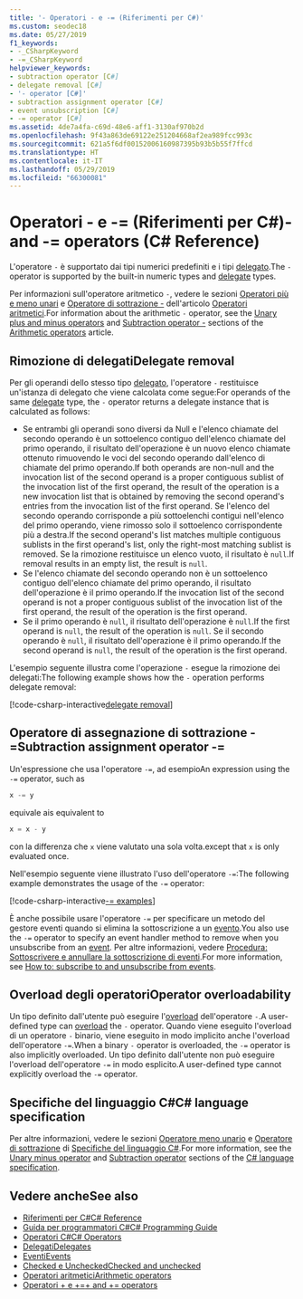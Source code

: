 ```yaml
---
title: '- Operatori - e -= (Riferimenti per C#)'
ms.custom: seodec18
ms.date: 05/27/2019
f1_keywords:
- -_CSharpKeyword
- -=_CSharpKeyword
helpviewer_keywords:
- subtraction operator [C#]
- delegate removal [C#]
- '- operator [C#]'
- subtraction assignment operator [C#]
- event unsubscription [C#]
- -= operator [C#]
ms.assetid: 4de7a4fa-c69d-48e6-aff1-3130af970b2d
ms.openlocfilehash: 9f43a863de69122e251204668af2ea989fcc993c
ms.sourcegitcommit: 621a5f6df00152006160987395b93b5b55f7ffcd
ms.translationtype: HT
ms.contentlocale: it-IT
ms.lasthandoff: 05/29/2019
ms.locfileid: "66300081"
---
```

# <a name="--and---operators-c-reference"></a><span data-ttu-id="d14e8-102">Operatori - e -= (Riferimenti per C#)</span><span class="sxs-lookup"><span data-stu-id="d14e8-102">- and -= operators (C# Reference)</span></span>

<span data-ttu-id="d14e8-103">L'operatore `-` è supportato dai tipi numerici predefiniti e i tipi [delegato](../keywords/delegate.md).</span><span class="sxs-lookup"><span data-stu-id="d14e8-103">The `-` operator is supported by the built-in numeric types and [delegate](../keywords/delegate.md) types.</span></span>

<span data-ttu-id="d14e8-104">Per informazioni sull'operatore aritmetico `-`, vedere le sezioni [Operatori più e meno unari](arithmetic-operators.md#unary-plus-and-minus-operators) e [Operatore di sottrazione -](arithmetic-operators.md#subtraction-operator--) dell'articolo [Operatori aritmetici](arithmetic-operators.md).</span><span class="sxs-lookup"><span data-stu-id="d14e8-104">For information about the arithmetic `-` operator, see the [Unary plus and minus operators](arithmetic-operators.md#unary-plus-and-minus-operators) and [Subtraction operator -](arithmetic-operators.md#subtraction-operator--) sections of the [Arithmetic operators](arithmetic-operators.md) article.</span></span>

## <a name="delegate-removal"></a><span data-ttu-id="d14e8-105">Rimozione di delegati</span><span class="sxs-lookup"><span data-stu-id="d14e8-105">Delegate removal</span></span>

<span data-ttu-id="d14e8-106">Per gli operandi dello stesso tipo [delegato](../keywords/delegate.md), l'operatore `-` restituisce un'istanza di delegato che viene calcolata come segue:</span><span class="sxs-lookup"><span data-stu-id="d14e8-106">For operands of the same [delegate](../keywords/delegate.md) type, the `-` operator returns a delegate instance that is calculated as follows:</span></span>

- <span data-ttu-id="d14e8-107">Se entrambi gli operandi sono diversi da Null e l'elenco chiamate del secondo operando è un sottoelenco contiguo dell'elenco chiamate del primo operando, il risultato dell'operazione è un nuovo elenco chiamate ottenuto rimuovendo le voci del secondo operando dall'elenco di chiamate del primo operando.</span><span class="sxs-lookup"><span data-stu-id="d14e8-107">If both operands are non-null and the invocation list of the second operand is a proper contiguous sublist of the invocation list of the first operand, the result of the operation is a new invocation list that is obtained by removing the second operand's entries from the invocation list of the first operand.</span></span> <span data-ttu-id="d14e8-108">Se l'elenco del secondo operando corrisponde a più sottoelenchi contigui nell'elenco del primo operando, viene rimosso solo il sottoelenco corrispondente più a destra.</span><span class="sxs-lookup"><span data-stu-id="d14e8-108">If the second operand's list matches multiple contiguous sublists in the first operand's list, only the right-most matching sublist is removed.</span></span> <span data-ttu-id="d14e8-109">Se la rimozione restituisce un elenco vuoto, il risultato è `null`.</span><span class="sxs-lookup"><span data-stu-id="d14e8-109">If removal results in an empty list, the result is `null`.</span></span>
- <span data-ttu-id="d14e8-110">Se l'elenco chiamate del secondo operando non è un sottoelenco contiguo dell'elenco chiamate del primo operando, il risultato dell'operazione è il primo operando.</span><span class="sxs-lookup"><span data-stu-id="d14e8-110">If the invocation list of the second operand is not a proper contiguous sublist of the invocation list of the first operand, the result of the operation is the first operand.</span></span>
- <span data-ttu-id="d14e8-111">Se il primo operando è `null`, il risultato dell'operazione è `null`.</span><span class="sxs-lookup"><span data-stu-id="d14e8-111">If the first operand is `null`, the result of the operation is `null`.</span></span> <span data-ttu-id="d14e8-112">Se il secondo operando è `null`, il risultato dell'operazione è il primo operando.</span><span class="sxs-lookup"><span data-stu-id="d14e8-112">If the second operand is `null`, the result of the operation is the first operand.</span></span>

<span data-ttu-id="d14e8-113">L'esempio seguente illustra come l'operazione `-` esegue la rimozione dei delegati:</span><span class="sxs-lookup"><span data-stu-id="d14e8-113">The following example shows how the `-` operation performs delegate removal:</span></span>

[!code-csharp-interactive[delegate removal](~/samples/csharp/language-reference/operators/SubtractionOperator.cs#DelegateRemoval)]

## <a name="subtraction-assignment-operator--"></a><span data-ttu-id="d14e8-114">Operatore di assegnazione di sottrazione -=</span><span class="sxs-lookup"><span data-stu-id="d14e8-114">Subtraction assignment operator -=</span></span>

<span data-ttu-id="d14e8-115">Un'espressione che usa l'operatore `-=`, ad esempio</span><span class="sxs-lookup"><span data-stu-id="d14e8-115">An expression using the `-=` operator, such as</span></span>

```csharp
x -= y
```

<span data-ttu-id="d14e8-116">equivale a</span><span class="sxs-lookup"><span data-stu-id="d14e8-116">is equivalent to</span></span>

```csharp
x = x - y
```

<span data-ttu-id="d14e8-117">con la differenza che `x` viene valutato una sola volta.</span><span class="sxs-lookup"><span data-stu-id="d14e8-117">except that `x` is only evaluated once.</span></span>
  
<span data-ttu-id="d14e8-118">Nell'esempio seguente viene illustrato l'uso dell'operatore `-=`:</span><span class="sxs-lookup"><span data-stu-id="d14e8-118">The following example demonstrates the usage of the `-=` operator:</span></span>

[!code-csharp-interactive[-= examples](~/samples/csharp/language-reference/operators/SubtractionOperator.cs#SubtractAndAssign)]

<span data-ttu-id="d14e8-119">È anche possibile usare l'operatore `-=` per specificare un metodo del gestore eventi quando si elimina la sottoscrizione a un [evento](../keywords/event.md).</span><span class="sxs-lookup"><span data-stu-id="d14e8-119">You also use the `-=` operator to specify an event handler method to remove when you unsubscribe from an [event](../keywords/event.md).</span></span> <span data-ttu-id="d14e8-120">Per altre informazioni, vedere [Procedura: Sottoscrivere e annullare la sottoscrizione di eventi](../../programming-guide/events/how-to-subscribe-to-and-unsubscribe-from-events.md).</span><span class="sxs-lookup"><span data-stu-id="d14e8-120">For more information, see [How to: subscribe to and unsubscribe from events](../../programming-guide/events/how-to-subscribe-to-and-unsubscribe-from-events.md).</span></span>

## <a name="operator-overloadability"></a><span data-ttu-id="d14e8-121">Overload degli operatori</span><span class="sxs-lookup"><span data-stu-id="d14e8-121">Operator overloadability</span></span>

<span data-ttu-id="d14e8-122">Un tipo definito dall'utente può eseguire l'[overload](../keywords/operator.md) dell'operatore `-`.</span><span class="sxs-lookup"><span data-stu-id="d14e8-122">A user-defined type can [overload](../keywords/operator.md) the `-` operator.</span></span> <span data-ttu-id="d14e8-123">Quando viene eseguito l'overload di un operatore `-` binario, viene eseguito in modo implicito anche l'overload dell'operatore `-=`.</span><span class="sxs-lookup"><span data-stu-id="d14e8-123">When a binary `-` operator is overloaded, the `-=` operator is also implicitly overloaded.</span></span> <span data-ttu-id="d14e8-124">Un tipo definito dall'utente non può eseguire l'overload dell'operatore `-=` in modo esplicito.</span><span class="sxs-lookup"><span data-stu-id="d14e8-124">A user-defined type cannot explicitly overload the `-=` operator.</span></span>

## <a name="c-language-specification"></a><span data-ttu-id="d14e8-125">Specifiche del linguaggio C#</span><span class="sxs-lookup"><span data-stu-id="d14e8-125">C# language specification</span></span>

<span data-ttu-id="d14e8-126">Per altre informazioni, vedere le sezioni [Operatore meno unario](~/_csharplang/spec/expressions.md#unary-minus-operator) e [Operatore di sottrazione](~/_csharplang/spec/expressions.md#subtraction-operator) di [Specifiche del linguaggio C#](../language-specification/index.md).</span><span class="sxs-lookup"><span data-stu-id="d14e8-126">For more information, see the [Unary minus operator](~/_csharplang/spec/expressions.md#unary-minus-operator) and [Subtraction operator](~/_csharplang/spec/expressions.md#subtraction-operator) sections of the [C# language specification](../language-specification/index.md).</span></span>

## <a name="see-also"></a><span data-ttu-id="d14e8-127">Vedere anche</span><span class="sxs-lookup"><span data-stu-id="d14e8-127">See also</span></span>

- [<span data-ttu-id="d14e8-128">Riferimenti per C#</span><span class="sxs-lookup"><span data-stu-id="d14e8-128">C# Reference</span></span>](../index.md)
- [<span data-ttu-id="d14e8-129">Guida per programmatori C#</span><span class="sxs-lookup"><span data-stu-id="d14e8-129">C# Programming Guide</span></span>](../../programming-guide/index.md)
- [<span data-ttu-id="d14e8-130">Operatori C#</span><span class="sxs-lookup"><span data-stu-id="d14e8-130">C# Operators</span></span>](index.md)
- [<span data-ttu-id="d14e8-131">Delegati</span><span class="sxs-lookup"><span data-stu-id="d14e8-131">Delegates</span></span>](../../programming-guide/delegates/index.md)
- [<span data-ttu-id="d14e8-132">Eventi</span><span class="sxs-lookup"><span data-stu-id="d14e8-132">Events</span></span>](../../programming-guide/events/index.md)
- [<span data-ttu-id="d14e8-133">Checked e Unchecked</span><span class="sxs-lookup"><span data-stu-id="d14e8-133">Checked and unchecked</span></span>](../keywords/checked-and-unchecked.md)
- [<span data-ttu-id="d14e8-134">Operatori aritmetici</span><span class="sxs-lookup"><span data-stu-id="d14e8-134">Arithmetic operators</span></span>](arithmetic-operators.md)
- [<span data-ttu-id="d14e8-135">Operatori + e +=</span><span class="sxs-lookup"><span data-stu-id="d14e8-135">+ and += operators</span></span>](addition-operator.md)
